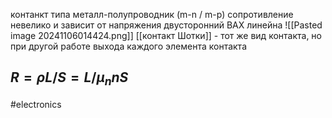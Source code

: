 контанкт типа металл-полупроводник (m-n / m-p)
сопротивление невелико и зависит от напряжения
двусторонний
ВАХ линейна
![[Pasted image 20241106014424.png]]
[[контакт Шотки]] - тот же вид контакта, но при другой работе выхода каждого элемента контакта
## $R = ρL/S = L/μ_nnS$
#electronics